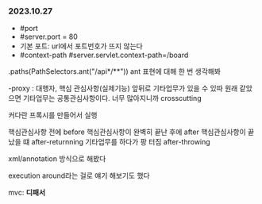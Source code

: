 ### 2023.10.27
- #port
- #server.port = 80
- 기본 포트: url에서 포트번호가 뜨지 않는다
- #context-path
#server.servlet.context-path=/board

.paths(PathSelectors.ant("/api*/**"))
ant 표현에 대해 한 번 생각해봐



-proxy : 대행자, 핵심 관심사항(실제기능) 앞뒤로 기타업무가 있을 수 있따 원래 같았으면 기타업무는 공통관심사항이다. 
너무 많아지니까 crosscutting

커다란 프록시를 만들어서 실행

핵심관심사항 전에 before
핵심관심사항이 완벽히 끝난 후에 after
핵심관심사항이 끝났을 떄 after-returnning
기타업무를 하다가 팡 터짐 after-throwing

xml/annotation 방식으로 해봤다

execution
around라는 걸로 얘기 해보기도 했다

mvc: **디패서**
